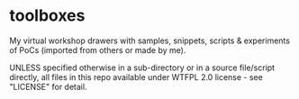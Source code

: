 # toolboxes

My virtual workshop drawers with samples, snippets, scripts & experiments of PoCs (imported from others or made by me).

UNLESS specified otherwise in a sub-directory or in a source file/script directly, all files in this repo available under WTFPL 2.0 license - see "LICENSE" for detail.
